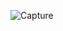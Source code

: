 ![Capture](https://user-images.githubusercontent.com/32261713/116158424-5352cb80-a6f7-11eb-97a1-49e26e0556bd.PNG)
